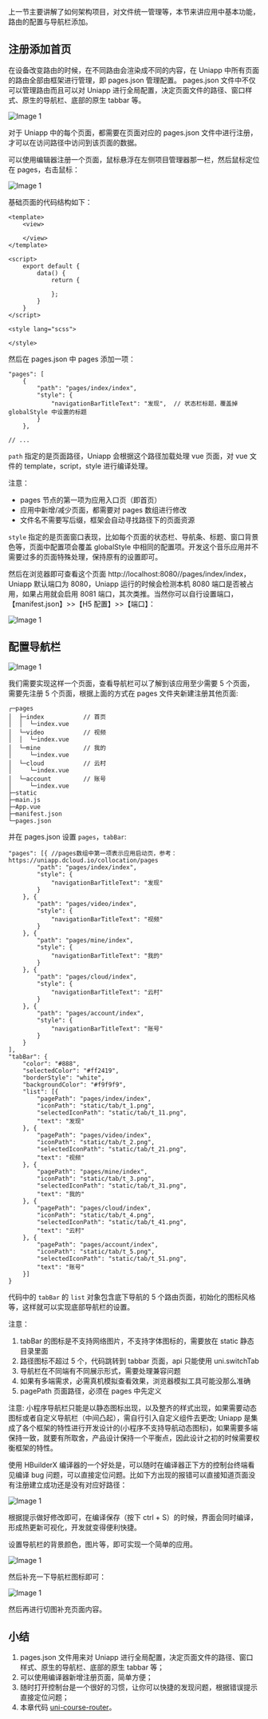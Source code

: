 上一节主要讲解了如何架构项目，对文件统一管理等，本节来讲应用中基本功能，路由的配置与导航栏添加。

## 注册添加首页

在设备改变路由的时候，在不同路由会渲染成不同的内容，在 Uniapp 中所有页面的路由全部由框架进行管理，即 pages.json 管理配置。 pages.json 文件中不仅可以管理路由而且可以对 Uniapp 进行全局配置，决定页面文件的路径、窗口样式、原生的导航栏、底部的原生 tabbar 等。

![Image 1](_media/517a51ec22174b6bbb45b8ef21c99db6.png)

对于 Uniapp 中的每个页面，都需要在页面对应的 pages.json 文件中进行注册，才可以在访问路径中访问到该页面的数据。

可以使用编辑器注册一个页面，鼠标悬浮在左侧项目管理器那一栏，然后鼠标定位在 pages，右击鼠标：

![Image 1](_media/8fdeba76f7f94f2f8b3a6b90ecae993a.png)

基础页面的代码结构如下：

    <template>
        <view>

        </view>
    </template>

    <script>
        export default {
            data() {
                return {

                };
            }
        }
    </script>

    <style lang="scss">

    </style>

然后在 pages.json 中 pages 添加一项：

    "pages": [
        {
            "path": "pages/index/index",
            "style": {
                "navigationBarTitleText": "发现",  // 状态栏标题，覆盖掉 globalStyle 中设置的标题
            }
        },

    // ...

`path` 指定的是页面路径，Uniapp 会根据这个路径加载处理 vue 页面，对 vue 文件的 template，script，style 进行编译处理。

注意：

- pages 节点的第一项为应用入口页（即首页）
- 应用中新增/减少页面，都需要对 pages 数组进行修改
- 文件名不需要写后缀，框架会自动寻找路径下的页面资源

`style` 指定的是页面窗口表现，比如每个页面的状态栏、导航条、标题、窗口背景色等，页面中配置项会覆盖 globalStyle 中相同的配置项。开发这个音乐应用并不需要过多的页面特殊处理，保持原有的设置即可。

然后在浏览器即可查看这个页面 http://localhost:8080//pages/index/index，Uniapp 默认端口为 8080，Uniapp 运行的时候会检测本机 8080 端口是否被占用，如果占用就会启用 8081 端口，其次类推。当然你可以自行设置端口，【manifest.json】>>【H5 配置】>>【端口】：

![Image 1](_media/b7289fa365b3457491cd39f5dd439408.png)

## 配置导航栏

![Image 1](_media/006ed33689a0477ab2feb595e35ea470.png)

我们需要实现这样一个页面，查看导航栏可以了解到该应用至少需要 5 个页面，需要先注册 5 个页面，根据上面的方式在 pages 文件夹新建注册其他页面:

    ┌─pages
    │  ├─index           // 首页
    │  │  └─index.vue
    │  └─video           // 视频
    │  │  └─index.vue
    │  └─mine            // 我的
    │     └─index.vue
    │  └─cloud           // 云村
    │     └─index.vue
    │  └─account         // 账号
    │     └─index.vue
    ├─static
    ├─main.js
    ├─App.vue
    ├─manifest.json
    └─pages.json

并在 pages.json 设置 `pages`，`tabBar`:

    "pages": [{ //pages数组中第一项表示应用启动页，参考：https://uniapp.dcloud.io/collocation/pages
            "path": "pages/index/index",
            "style": {
                "navigationBarTitleText": "发现"
            }
        }, {
            "path": "pages/video/index",
            "style": {
                "navigationBarTitleText": "视频"
            }
        }, {
            "path": "pages/mine/index",
            "style": {
                "navigationBarTitleText": "我的"
            }
        }, {
            "path": "pages/cloud/index",
            "style": {
                "navigationBarTitleText": "云村"
            }
        }, {
            "path": "pages/account/index",
            "style": {
                "navigationBarTitleText": "账号"
            }
        }
    ],
    "tabBar": {
        "color": "#888",
        "selectedColor": "#ff2419",
        "borderStyle": "white",
        "backgroundColor": "#f9f9f9",
        "list": [{
            "pagePath": "pages/index/index",
            "iconPath": "static/tab/t_1.png",
            "selectedIconPath": "static/tab/t_11.png",
            "text": "发现"
        }, {
            "pagePath": "pages/video/index",
            "iconPath": "static/tab/t_2.png",
            "selectedIconPath": "static/tab/t_21.png",
            "text": "视频"
        }, {
            "pagePath": "pages/mine/index",
            "iconPath": "static/tab/t_3.png",
            "selectedIconPath": "static/tab/t_31.png",
            "text": "我的"
        }, {
            "pagePath": "pages/cloud/index",
            "iconPath": "static/tab/t_4.png",
            "selectedIconPath": "static/tab/t_41.png",
            "text": "云村"
        }, {
            "pagePath": "pages/account/index",
            "iconPath": "static/tab/t_5.png",
            "selectedIconPath": "static/tab/t_51.png",
            "text": "账号"
        }]
    }

代码中的 `tabBar` 的 `list` 对象包含底下导航的 5 个路由页面，初始化的图标风格等，这样就可以实现底部导航栏的设置。

注意：

1.  tabBar 的图标是不支持网络图片，不支持字体图标的，需要放在 static 静态目录里面
2.  路径图标不超过 5 个，代码跳转到 tabbar 页面，api 只能使用 uni.switchTab
3.  导航栏在不同端有不同展示形式，需要处理兼容问题
4.  如果有多端需求，必需真机模拟查看效果，浏览器模拟工具可能没那么准确
5.  pagePath 页面路径，必须在 pages 中先定义

注意: 小程序导航栏只能是以静态图标出现，以及整齐的样式出现，如果需要动态图标或者自定义导航栏（中间凸起），需自行引入自定义组件去更改; Uniapp 是集成了各个框架的特性进行开发设计的(小程序不支持导航动态图标)，如果需要多端保持一致，就要有所取舍，产品设计保持一个平衡点，因此设计之初的时候需要权衡框架的特性。

使用 HBuilderX 编译器的一个好处是，可以随时在编译器正下方的控制台终端看见编译 bug 问题，可以直接定位问题。比如下方出现的报错可以直接知道页面没有注册建立成功还是没有对应好路径：

![Image 1](_media/17efaf700f2443568fccbd3f704bba58.png)

根据提示做好修改即可，在编译保存（按下 ctrl + S）的时候，界面会同时编译，形成热更新可视化，开发就变得便利快捷。

设置导航栏的背景颜色，图片等，即可实现一个简单的应用。

![Image 1](_media/3a1fcc53c47b40a8930171b2ad066f4d.png)

然后补充一下导航栏图标即可：

![Image 1](_media/33e67267da144f24864302789d0bf2b7.png)

然后再进行切图补充页面内容。

## 小结

1.  pages.json 文件用来对 Uniapp 进行全局配置，决定页面文件的路径、窗口样式、原生的导航栏、底部的原生 tabbar 等；
2.  可以使用编译器新增注册页面，简单方便；
3.  随时打开控制台是一个很好的习惯，让你可以快捷的发现问题，根据错误提示直接定位问题；
4.  本章代码 [uni-course-router][]。

[image-20210215153917311]: https://s.poetries.work/images/image-20210215153917311.png
[image-20210215153929153]: https://s.poetries.work/images/image-20210215153929153.png
[image-20210215153944290]: https://s.poetries.work/images/image-20210215153944290.png
[img]: https://s.poetries.work/images/16f368a90d73df90.png
[image-20210215154022419]: https://s.poetries.work/images/image-20210215154022419.png
[image-20210215154035641]: https://s.poetries.work/images/image-20210215154035641.png
[image-20210215154049066]: https://s.poetries.work/images/image-20210215154049066.png
[uni-course-router]: https://github.com/front-end-class/uniapp-music-code/blob/master/uni-course-router.zip
